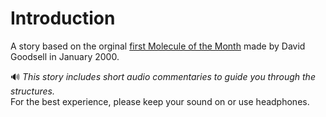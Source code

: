 # Introduction

A story based on the orginal [first Molecule of the Month](https://pdb101.rcsb.org/motm/1) made by David Goodsell in January 2000.

🔊 *This story includes short audio commentaries to guide you through the structures.*  
For the best experience, please keep your sound on or use headphones.